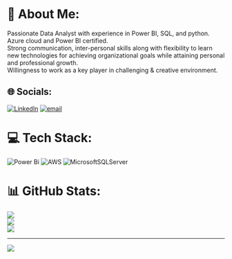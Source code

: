 # 💫 About Me:
Passionate Data Analyst with experience in Power BI, SQL, and python.<br> Azure cloud and Power BI certified. <br>Strong communication, inter-personal skills along with flexibility to learn new technologies for achieving organizational goals while attaining personal and professional growth.<br>Willingness to work as a key player in challenging & creative environment.


## 🌐 Socials:
[![LinkedIn](https://img.shields.io/badge/LinkedIn-%230077B5.svg?logo=linkedin&logoColor=white)](https://linkedin.com/in/www.linkedin.com/in/nikita-uppar-16aa0a193) [![email](https://img.shields.io/badge/Email-D14836?logo=gmail&logoColor=white)](mailto:nikitauppar4@gmail.com) 

# 💻 Tech Stack:
![Power Bi](https://img.shields.io/badge/power_bi-F2C811?style=for-the-badge&logo=powerbi&logoColor=black) ![AWS](https://img.shields.io/badge/AWS-%23FF9900.svg?style=for-the-badge&logo=amazon-aws&logoColor=white) ![MicrosoftSQLServer](https://img.shields.io/badge/Microsoft%20SQL%20Server-CC2927?style=for-the-badge&logo=microsoft%20sql%20server&logoColor=white)
# 📊 GitHub Stats:
![](https://github-readme-stats.vercel.app/api?username=nikitau18&theme=synthwave&hide_border=false&include_all_commits=true&count_private=true)<br/>
![](https://nirzak-streak-stats.vercel.app/?user=nikitau18&theme=synthwave&hide_border=false)<br/>
![](https://github-readme-stats.vercel.app/api/top-langs/?username=nikitau18&theme=synthwave&hide_border=false&include_all_commits=true&count_private=true&layout=compact)

---
[![](https://visitcount.itsvg.in/api?id=nikitau18&icon=0&color=0)](https://visitcount.itsvg.in)

